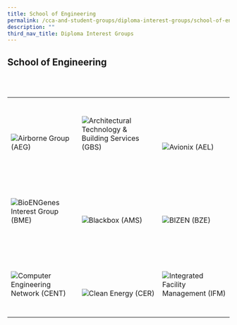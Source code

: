 ```yaml
---
title: School of Engineering
permalink: /cca-and-student-groups/diploma-interest-groups/school-of-engineering/
description: ""
third_nav_title: Diploma Interest Groups
---
```

## School of Engineering

<div>
    <table>
        <tr>
            <td style="max-width:33%; vertical-align:bottom; border:none"><br>
                <a href="https://www.instagram.com/tp_airborne/" style="text-decoration: none">
                    <image src="/images/ENG/AIRBORNE_button-01.png" style="display:block;margin-left:auto;margin-right:auto;" alt="Airborne Group (AEG)">
                    </image>
                </a>
            </td>
            <td style="max-width:33%; vertical-align:bottom; border:none"><br>
                <a href="https://www.instagram.com/tpgbs_ashrae/" style="text-decoration: none">
                    <image src="/images/ENG/ASHRAE_button-01.png" style="display:block;margin-left:auto;margin-right:auto;" alt="Architectural Technology & Building Services (GBS)">
                    </image>
                </a>
            </td>
            <td style="max-width:33%; vertical-align:bottom; border:none"><br>
                <a href="https://www.instagram.com/tpavionix/" style="text-decoration: none">
                    <image src="/images/ENG/AVIONIX_button-01.png" style="display:block;margin-left:auto;margin-right:auto;" alt="Avionix (AEL)">
                    </image>
                </a>
            </td>
        </tr>
        <tr>
            <td style="max-width:33%; vertical-align:bottom; border:none"><br>
                <a href="https://www.instagram.com/tpbme/" style="text-decoration: none">
                    <image src="/images/ENG/BIOENGENES_button-01.png" style="display:block;margin-left:auto;margin-right:auto;" alt="BioENGenes Interest Group (BME)">
                    </image>
                </a>
            </td>
            <td style="max-width:33%; vertical-align:bottom; border:none"><br>
                <a href="https://www.instagram.com/amsaviators/" style="text-decoration: none">
                    <image src="/images/ENG/BLACKBOX_button-01.png" style="display:block;margin-left:auto;margin-right:auto;" alt="Blackbox (AMS)">
                    </image>
                </a>
            </td>
            <td style="max-width:33%; vertical-align:bottom; border:none"><br>
                <a href="https://www.instagram.com/eng_tpbze/" style="text-decoration: none">
                    <image src="/images/ENG/BZE_button-01.png" style="display:block;margin-left:auto;margin-right:auto;" alt="BIZEN (BZE)">
                    </image>
                </a>
            </td>
        </tr>
        <tr>
            <td style="max-width:33%; vertical-align:bottom; border:none"><br>
                <a href="https://www.instagram.com/tp.cen/" style="text-decoration: none">
                    <image src="/images/ENG/CENT_button-01.png" style="display:block;margin-left:auto;margin-right:auto;" alt="Computer Engineering Network (CENT)">
                    </image>
                </a>
            </td>
            <td style="max-width:33%; vertical-align:bottom; border:none"><br>
                <a href="https://www.instagram.com/tpcleanenergy.ig/" style="text-decoration: none">
                    <image src="/images/ENG/CLEAN ENERGY_button-01.png" style="display:block;margin-left:auto;margin-right:auto;" alt="Clean Energy (CER)">
                    </image>
                </a>
            </td>
            <td style="max-width:33%; vertical-align:bottom; border:none"><br>
                <a href="https://www.instagram.com/ifmclub/" style="text-decoration: none">
                    <image src="/images/ENG/IFM_button-01.png" style="display:block;margin-left:auto;margin-right:auto;" alt="Integrated Facility Management (IFM)">
                    </image>
                </a>
            </td>
        </tr>
    </table>
</div>